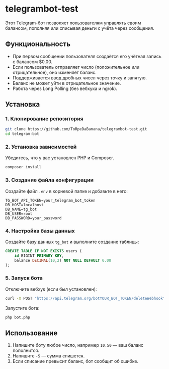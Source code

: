 ﻿# telegrambot-test

Этот Telegram-бот позволяет пользователям управлять своим балансом, пополняя или списывая деньги с учёта через сообщения.

## Функциональность
- При первом сообщении пользователя создаётся его учётная запись с балансом $0.00.
- Если пользователь отправляет число (положительное или отрицательное), оно изменяет баланс.
- Поддерживается ввод дробных чисел через точку и запятую.
- Баланс не может уйти в отрицательное значение.
- Работа через Long Polling (без вебхука и ngrok).

## Установка
### 1. Клонирование репозитория
```sh
git clone https://github.com/ToRpeDaBanana/telegrambot-test.git
cd telegram-bot
```

### 2. Установка зависимостей
Убедитесь, что у вас установлен PHP и Composer.
```sh
composer install
```

### 3. Создание файла конфигурации
Создайте файл `.env` в корневой папке и добавьте в него:
```
TG_BOT_API_TOKEN=your_telegram_bot_token
DB_HOST=localhost
DB_NAME=tg_bot
DB_USER=root
DB_PASSWORD=your_password
```

### 4. Настройка базы данных
Создайте базу данных `tg_bot` и выполните создание таблицы:
```sql
CREATE TABLE IF NOT EXISTS users (
    id BIGINT PRIMARY KEY,
    balance DECIMAL(10,2) NOT NULL DEFAULT 0.00
);
```

### 5. Запуск бота
Отключите вебхук (если был установлен):
```sh
curl -X POST "https://api.telegram.org/botYOUR_BOT_TOKEN/deleteWebhook"
```

Запустите бота:
```sh
php bot.php
```

## Использование
1. Напишите боту любое число, например `10.50` — ваш баланс пополнится.
2. Напишите `-5` — сумма спишется.
3. Если списание превысит баланс, бот сообщит об ошибке.


